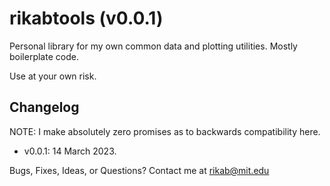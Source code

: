 # rikabtools (v0.0.1)

Personal library for my own common data and plotting utilities.
Mostly boilerplate code.

Use at your own risk.

## Changelog

NOTE: I make absolutely zero promises as to backwards compatibility here.

- v0.0.1: 14 March 2023. 



Bugs, Fixes, Ideas, or Questions? Contact me at rikab@mit.edu


